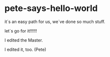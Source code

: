# pete-says-hello-world

it´s an easy path for us, we´ve done so much stuff.

let´s go for it!!!!!!

I edited the Master.

I edited it, too. (Pete)
